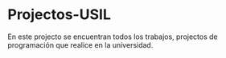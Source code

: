 # Projectos-USIL
En este projecto se encuentran todos los trabajos, projectos de programación que realice en la universidad.
